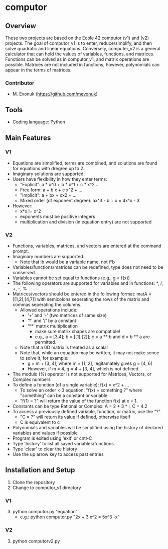 # computor

## Overview
These two projects are based on the Ecole 42 computor (v1) and (v2) projects. The goal of computor_v1 is to enter, reduce/simplify, and then solve quadratic and linear equations. Conversely, computer_v2 is a general calculator that can hold the values of variables, functions, and matrices. Functions can be solved as in computor_v1, and matrix operations are possible. Matrices are not included in functions; however, polynomials can appear in the terms of matrices.

### Contributor
- M. Evonuk (https://github.com/mevonuk)

## Tools
- Coding language: Python

## Main Features

### V1
- Equations are simplified, terms are combined, and solutions are found for equations with dregree up to 2.
- Imaginary solutions are supported.
- Users have flexibility in how they enter terms:
    - "Explicit": a * x^0 + b * x^1 + c * x^2 ...
    - Free form: a + b x + c x^2 + ...
    - "Implicit": a + bx + cx2 + ...
    - Mixed order (of exponent degree): ax^3 - b + x = 4x^x - 3
- However:
    - x*x != x^2
    - exponents must be positive integers
    - multiplication and division (in equation entry) are not supported

### V2
- Functions, variables, matrices, and vectors are entered at the command prompt.
- Imaginary numbers are supported.
    - Note that ib would be a variable name, not i*b
- Variables/functions/matrices can be redefined, type does not need to be conserved.
- Variables cannot be set equal to functions (e.g., g = f(x))
- The following operators are supported for variables and in functions: *, /, +, -, %
- Matrices/vectors should be entered in the following format: matA = [[1,2];[4,7]] with semicolons seperating the rows of the matrix and commas seperating the columns.
    - Allowed operations include:
        - '+' and '-' (two matrices of same size)
        - '*' and '/' by a constant
        - '**' matrix multiplication
            - make sure matrix shapes are compatible!
            - e.g., a = [3,4]; b = [[1];[2]]; c = a ** b and d = b ** a are permitted.
    - Note that a 0D matrix is treated as a scalar
    - Note that, while an equation may be written, it may not make sence to solve it, for example:
        - g = m + [3, 4], where m = [1, 2], legitamately gives g = [4, 6]
        - However, if m = 4, g = 4 + [3, 4], which is not defined
- The modulo (%) operator is not supported for Matrices, Vectors, or Complex numbers
- To define a function (of a single variable): f(x) = x^2 + ...
    - To solve an order < 3 equation: "f(x) = something ?" where "something" can be a constant or variable
    - "f(1) = ?" will return the value of the function f(x) at x = 1.
- Constants can be type Rational or Complex: A = 2 + 3 * i, C = 4.2
- To access a previously defined variable, function, or matrix, use the "?"
    - "C = ?" will return its value if defined, otherwise itself
    - C is equivalent to c
- Polynomials and variables will be simplified using the history of declared variables and values if possible
- Program is exited using 'exit' or cntl-C
- Type 'history' to list all saved variables/functions
- Type 'clear' to clear the history
- Use the up arrow key to access past entries

## Installation and Setup
1. Clone the repository
2. Change to computor_v1 directory

### V1
3. python computor.py "equation"
    - e.g.: python computor.py "2x + 3 x^2 = 5x^3 -x"

### V2
3. python computorv2.py
